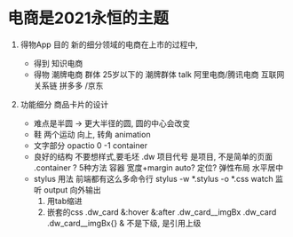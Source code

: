# 电商是2021永恒的主题

1. 得物App      目的
    新的细分领域的电商在上市的过程中,
    - 得到 知识电商
    - 得物 潮牌电商
      群体 25岁以下的 潮牌群体 talk 
      阿里电商/腾讯电商 互联网关系链
      拼多多 /京东

2. 功能细分 商品卡片的设计
    - 难点是半圆 -> 更大半径的圆, 圆的中心会改变
    - 鞋
        两个运动 向上, 转角 animation
    - 文字部分
        opactio 0 -1
        container
    - 良好的结构
        不要想样式,要毛坯
        .dw 项目代号 是项目, 不是简单的页面
        .container ? 5种方法
            容器 宽度+margin auto?
            定位?
            弹性布局 水平居中 
    - stylus 用法
        前端都有这么多命令行
        stylus -w *.stylus -o *.css
        watch 监听
        output 向外输出
        1. 用tab缩进
        2. 嵌套的css
        .dw_card
            &:hover
            &:after
            .dw_card__imgBx
        .dw_card .dw_card__imgBx{}
        & 不是下级, 是引用上级


